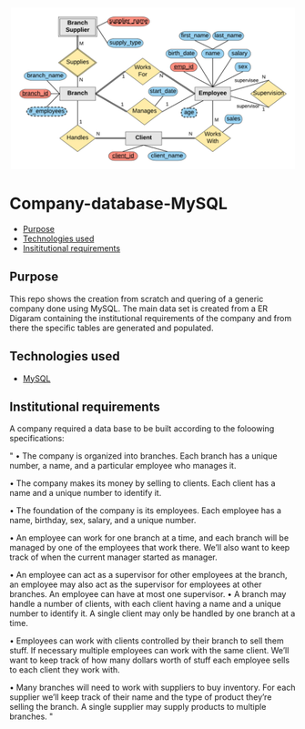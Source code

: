 <h3 align="center">
    <img alt="Logo" title="#logo" width="500px" src="company-erd.png">
    <br>
</h3>


# Company-database-MySQL
- [Purpose](#purpose)
- [Technologies used](#technologies)
- [Insititutional requirements](#reqs)

<a id="purpose"></a>
## Purpose
This repo shows the creation from scratch and quering of a generic company done using MySQL. The main data set is created from a ER Digaram containing the institutional requirements of the company and from there the specific tables are generated and populated. 

<a id="technologies"></a>
## Technologies used
- [MySQL](https://dev.mysql.com/downloads/mysql/)

<a id="reqs"></a>
## Institutional requirements
A company required a data base to be built according to the foloowing specifications:

" 
• The company is organized into branches. Each branch has a unique 
number, a name, and a particular employee who manages it.

• The company makes its money by selling to clients. Each client has a 
name and a unique number to identify it.

• The foundation of the company is its employees. Each employee has a 
name, birthday, sex, salary, and a unique number.

• An employee can work for one branch at a time, and each branch will be 
managed by one of the employees that work there. We’ll also want to 
keep track of when the current manager started as manager.

• An employee can act as a supervisor for other employees at the branch, 
an employee may also act as the supervisor for employees at other 
branches. An employee can have at most one supervisor.
• A branch may handle a number of clients, with each client having a 
name and a unique number to identify it. A single client may only be 
handled by one branch at a time.

• Employees can work with clients controlled by their branch to sell them 
stuff. If necessary multiple employees can work with the same client. 
We’ll want to keep track of how many dollars worth of stuff each 
employee sells to each client they work with.

• Many branches will need to work with suppliers to buy inventory. For 
each supplier we’ll keep track of their name and the type of product 
they’re selling the branch. A single supplier may supply products to 
multiple branches.
"



